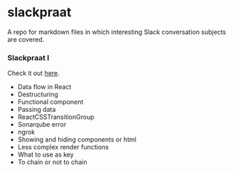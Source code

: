 # slackpraat
A repo for markdown files in which interesting Slack conversation subjects are covered.

### Slackpraat I

Check it out [here](slackpraat-i.md).

- Data flow in React
- Destructuring
- Functional component
- Passing data
- ReactCSSTransitionGroup
- Sonarqube error
- ngrok
- Showing and hiding components or html
- Less complex render functions
- What to use as key
- To chain or not to chain
